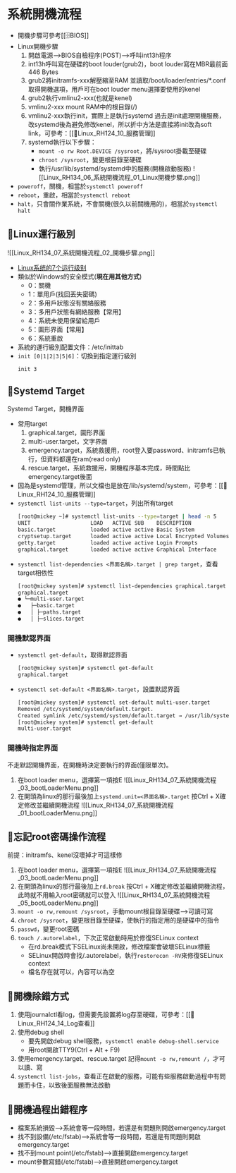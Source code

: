 # 系統開機流程
- 開機步驟可參考[[🗄️BIOS]]
- Linux開機步驟
	1. 開啟電源-->BIOS自檢程序(POST)-->呼叫int13h程序
	2. int13h呼叫寫在硬碟的boot louder(grub2)，boot louder寫在MBR最前面446 Bytes
	3. grub2將initramfs-xxx解壓縮至RAM
		並讀取/boot/loader/entries/\*.conf取得開機選項，用戶可在boot louder menu選擇要使用的kenel
	1. grub2執行vmlinu2-xxx(也就是kenel)
	2. vmlinu2-xxx mount RAM中的根目錄(/)
	3. vmlinu2-xxx執行init，實際上是執行systemd
		過去是init處理開機服務，改systemd後為避免修改kenel，所以折中方法是直接將init改為soft link，可參考：[[🐧Linux_RH124_10_服務管理]]
	7. systemd執行以下步驟：
		- `mount -o rw Root.DEVICE /sysroot`，將/sysroot掛載至硬碟
		- `chroot /sysroot`，變更根目錄至硬碟
		- 執行/usr/lib/systemd/systemd中的服務(開機啟動服務)
	![[Linux_RH134_06_系統開機流程_01_Linux開機步驟.png]]
- `poweroff`，關機，相當於`systemctl poweroff`
- `reboot`，重啟，相當於`systemctl reboot`
- `halt`，只會關作業系統，不會關機(很久以前關機用的)，相當於`systemctl halt`

## 🐧Linux運行級別
![[Linux_RH134_07_系統開機流程_02_開機步驟.png]]
- [Linux系统的7个运行级别](https://www.jianshu.com/p/635e8480a75e)
- 類似於Windows的安全模式(**現在用其他方式**)
	- 0：關機
	- 1：單用戶(找回丟失密碼)
	- 2：多用戶狀態沒有關絡服務
	- 3：多用戶狀態有網絡服務【常用】
	- 4：系統未使用保留給用戶
	- 5：圖形界面【常用】
	- 6：系統重啟
- 系統的運行級別配置文件：/etc/inittab
- `init [0|1|2|3|5|6]`：切換到指定運行級別
	```bash
	init 3
	```

## 🐧Systemd Target
Systemd Target，開機界面
- 常用target
	1. graphical.target，圖形界面
	2. multi-user.target，文字界面
	3. emergency.target，系統救援用，root登入要password、initramfs已執行，但資料都還在ram(read only)
	4. rescue.target，系統救援用，開機程序基本完成，時間點比emergency.target後面
- 因為是systemd管理，所以文檔也是放在/lib/systemd/system，可參考：[[🐧Linux_RH124_10_服務管理]]
- `systemctl list-units --type=target`，列出所有target
	```bash
	[root@mickey ~]# systemctl list-units --type=target | head -n 5
	UNIT                   LOAD   ACTIVE SUB    DESCRIPTION
	basic.target           loaded active active Basic System
	cryptsetup.target      loaded active active Local Encrypted Volumes
	getty.target           loaded active active Login Prompts
	graphical.target       loaded active active Graphical Interface
	```
- `systemctl list-dependencies <界面名稱>.target | grep target`，查看target相依性
	```bash
	[root@mickey system]# systemctl list-dependencies graphical.target | grep target | head -n 5
	graphical.target
	● └─multi-user.target
	●   ├─basic.target
	●   │ ├─paths.target
	●   │ ├─slices.target
	```

### 開機默認界面
- `systemctl get-default`，取得默認界面
	```bash
	[root@mickey system]# systemctl get-default
	graphical.target
	```
- `systemctl set-default <界面名稱>.target`，設置默認界面
	```bash
	[root@mickey system]# systemctl set-default multi-user.target
	Removed /etc/systemd/system/default.target.
	Created symlink /etc/systemd/system/default.target → /usr/lib/systemd/system/multi-user.target.
	[root@mickey system]# systemctl get-default
	multi-user.target
	```

### 開機時指定界面
不走默認開機界面，在開機時決定要執行的界面(僅限單次)。
1. 在boot loader menu，選擇第一項按E
	![[Linux_RH134_07_系統開機流程_03_bootLoaderMenu.png]]
2. 在開頭為linux的那行最後加上`systemd.unit=<界面名稱>.target`
	按Ctrl + X確定修改並繼續開機流程
	![[Linux_RH134_07_系統開機流程_01_bootLoaderMenu.png]]

## 🐧忘記root密碼操作流程
前提：initramfs、kenel沒壞掉才可這樣修
1. 在boot loader menu，選擇第一項按E
	![[Linux_RH134_07_系統開機流程_03_bootLoaderMenu.png]]
2. 在開頭為linux的那行最後加上`rd.break`
	按Ctrl + X確定修改並繼續開機流程，此時就不用輸入root密碼就可以登入
	![[Linux_RH134_07_系統開機流程_05_bootLoaderMenu.png]]
3. `mount -o rw,remount /sysroot`，手動mount根目錄至硬碟-->可讀可寫
4. `chroot /sysroot`，變更根目錄至硬碟，使執行的指定用的是硬碟中的指令
5. `passwd`，變更root密碼
6. `touch /.autorelabel`，下次正常啟動時用於修復SELinux context
	- 在rd.break模式下SELinux尚未開啟，修改檔案會破壞SELinux標籤
	- SELinux開啟時會找/.autorelabel，執行`restorecon -RV`來修復SELinux context
	- 檔名存在就可以，內容可以為空

## 🐧開機除錯方式
1. 使用journalctl看log，但需要先設置將log存至硬碟，可參考：[[🐧Linux_RH124_14_Log查看]]
2. 使用debug shell
	- 要先開啟debug shell服務，`systemctl enable debug-shell.service`
	- 用root開啟TTY9(Ctrl + Alt + F9)
3. 使用emergency.target、rescue.target
	記得`mount -o rw,remount /`，才可以讀、寫
4. `systemctl list-jobs`，查看正在啟動的服務，可能有些服務啟動過程中有問題而卡住，以致後面服務無法啟動

## 🐧開機過程出錯程序
- 檔案系統損毀-->系統會等一段時間，若還是有問題則開啟emergency.target
- 找不到設備(/etc/fstab)-->系統會等一段時間，若還是有問題則開啟emergency.target
- 找不到mount point(/etc/fstab)-->直接開啟emergency.target
- mount參數寫錯(/etc/fstab)-->直接開啟emergency.target